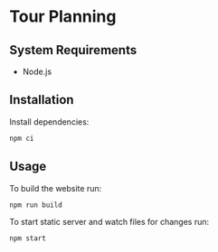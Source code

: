 # Tour Planning

## System Requirements

- Node.js

## Installation

Install dependencies:

```sh
npm ci
```

## Usage

To build the website run:

```sh
npm run build
```

To start static server and watch files for changes run:

```sh
npm start
```
